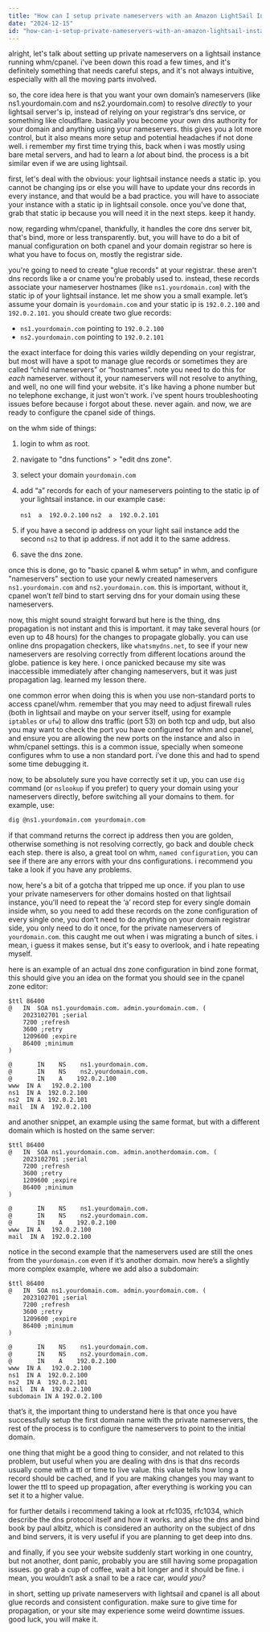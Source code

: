 ```yaml
---
title: "How can I setup private nameservers with an Amazon LightSail Instance with WHM / cPanel?"
date: "2024-12-15"
id: "how-can-i-setup-private-nameservers-with-an-amazon-lightsail-instance-with-whm--cpanel"
---
```


alright, let's talk about setting up private nameservers on a lightsail instance running whm/cpanel. i've been down this road a few times, and it's definitely something that needs careful steps, and it's not always intuitive, especially with all the moving parts involved.

so, the core idea here is that you want your own domain’s nameservers (like ns1.yourdomain.com and ns2.yourdomain.com) to resolve *directly* to your lightsail server's ip, instead of relying on your registrar’s dns service, or something like cloudflare. basically you become your own dns authority for your domain and anything using your nameservers. this gives you a lot more control, but it also means more setup and potential headaches if not done well. i remember my first time trying this, back when i was mostly using bare metal servers, and had to learn a *lot* about bind. the process is a bit similar even if we are using lightsail.

first, let's deal with the obvious: your lightsail instance needs a static ip. you cannot be changing ips or else you will have to update your dns records in every instance, and that would be a bad practice. you will have to associate your instance with a static ip in lightsail console. once you've done that, grab that static ip because you will need it in the next steps. keep it handy.

now, regarding whm/cpanel, thankfully, it handles the core dns server bit, that's bind, more or less transparently. but, you will have to do a bit of manual configuration on both cpanel and your domain registrar so here is what you have to focus on, mostly the registrar side.

you're going to need to create "glue records" at your registrar. these aren't dns records like a or cname you're probably used to. instead, these records associate your nameserver hostnames (like `ns1.yourdomain.com`) with the static ip of your lightsail instance. let me show you a small example. let’s assume your domain is `yourdomain.com` and your static ip is `192.0.2.100` and `192.0.2.101`. you should create two glue records:

*   `ns1.yourdomain.com` pointing to `192.0.2.100`
*   `ns2.yourdomain.com` pointing to `192.0.2.101`

the exact interface for doing this varies wildly depending on your registrar, but most will have a spot to manage glue records or sometimes they are called “child nameservers” or “hostnames”. note you need to do this for *each* nameserver. without it, your nameservers will not resolve to anything, and well, no one will find your website. it's like having a phone number but no telephone exchange, it just won't work. i've spent hours troubleshooting issues before because i forgot about these. never again. and now, we are ready to configure the cpanel side of things.

on the whm side of things:

1.  login to whm as root.
2.  navigate to "dns functions" > "edit dns zone".
3.  select your domain `yourdomain.com`
4.  add “a” records for each of your nameservers pointing to the static ip of your lightsail instance. in our example case:

    `ns1  a  192.0.2.100`
    `ns2  a  192.0.2.101`
5.  if you have a second ip address on your light sail instance add the second `ns2` to that ip address. if not add it to the same address.
6.  save the dns zone.

once this is done, go to "basic cpanel & whm setup" in whm, and configure "nameservers" section to use your newly created nameservers `ns1.yourdomain.com` and `ns2.yourdomain.com`. this is important, without it, cpanel won’t *tell* bind to start serving dns for your domain using these nameservers.

now, this might sound straight forward but here is the thing, dns propagation is not instant and this is important. it may take several hours (or even up to 48 hours) for the changes to propagate globally. you can use online dns propagation checkers, like `whatsmydns.net`, to see if your new nameservers are resolving correctly from different locations around the globe. patience is key here. i once panicked because my site was inaccessible immediately after changing nameservers, but it was just propagation lag. learned my lesson there.

one common error when doing this is when you use non-standard ports to access cpanel/whm. remember that you may need to adjust firewall rules (both in lightsail and maybe on your server itself, using for example `iptables` or `ufw`) to allow dns traffic (port 53) on both tcp and udp, but also you may want to check the port you have configured for whm and cpanel, and ensure you are allowing the new ports on the instance and also in whm/cpanel settings. this is a common issue, specially when someone configures whm to use a non standard port. i’ve done this and had to spend some time debugging it.

now, to be absolutely sure you have correctly set it up, you can use `dig` command (or `nslookup` if you prefer) to query your domain using your nameservers directly, before switching all your domains to them. for example, use:

```bash
dig @ns1.yourdomain.com yourdomain.com
```

if that command returns the correct ip address then you are golden, otherwise something is not resolving correctly, go back and double check each step. there is also, a great tool on whm, `named configuration`, you can see if there are any errors with your dns configurations. i recommend you take a look if you have any problems.

now, here's a bit of a gotcha that tripped me up once. if you plan to use your private nameservers for other domains hosted on that lightsail instance, you'll need to repeat the ‘a’ record step for every single domain inside whm, so you need to add these records on the zone configuration of every single one, you don't need to do anything on your domain registrar side, you only need to do it once, for the private nameservers of `yourdomain.com`. this caught me out when i was migrating a bunch of sites. i mean, i guess it makes sense, but it's easy to overlook, and i hate repeating myself.

here is an example of an actual dns zone configuration in bind zone format, this should give you an idea on the format you should see in the cpanel zone editor:

```
$ttl 86400
@   IN  SOA ns1.yourdomain.com. admin.yourdomain.com. (
    2023102701 ;serial
    7200 ;refresh
    3600 ;retry
    1209600 ;expire
    86400 ;minimum
)

@       IN    NS    ns1.yourdomain.com.
@       IN    NS    ns2.yourdomain.com.
@       IN    A    192.0.2.100
www  IN A   192.0.2.100
ns1  IN A  192.0.2.100
ns2  IN A  192.0.2.101
mail  IN A  192.0.2.100
```

and another snippet, an example using the same format, but with a different domain which is hosted on the same server:

```
$ttl 86400
@   IN  SOA ns1.yourdomain.com. admin.anotherdomain.com. (
    2023102701 ;serial
    7200 ;refresh
    3600 ;retry
    1209600 ;expire
    86400 ;minimum
)

@       IN    NS    ns1.yourdomain.com.
@       IN    NS    ns2.yourdomain.com.
@       IN    A    192.0.2.100
www  IN A   192.0.2.100
mail  IN A  192.0.2.100
```

notice in the second example that the nameservers used are still the ones from the `yourdomain.com` even if it’s another domain. now here’s a slightly more complex example, where we add also a subdomain:

```
$ttl 86400
@   IN  SOA ns1.yourdomain.com. admin.yourdomain.com. (
    2023102701 ;serial
    7200 ;refresh
    3600 ;retry
    1209600 ;expire
    86400 ;minimum
)

@       IN    NS    ns1.yourdomain.com.
@       IN    NS    ns2.yourdomain.com.
@       IN    A    192.0.2.100
www  IN A   192.0.2.100
ns1  IN A  192.0.2.100
ns2  IN A  192.0.2.101
mail  IN A  192.0.2.100
subdomain IN A 192.0.2.100
```

that’s it, the important thing to understand here is that once you have successfully setup the first domain name with the private nameservers, the rest of the process is to configure the nameservers to point to the initial domain.

one thing that might be a good thing to consider, and not related to this problem, but useful when you are dealing with dns is that dns records usually come with a ttl or time to live value. this value tells how long a record should be cached, and if you are making changes you may want to lower the ttl to speed up propagation, after everything is working you can set it to a higher value.

for further details i recommend taking a look at rfc1035, rfc1034, which describe the dns protocol itself and how it works. and also the dns and bind book by paul albitz, which is considered an authority on the subject of dns and bind servers, it is very useful if you are planning to get deep into dns.

and finally, if you see your website suddenly start working in one country, but not another, dont panic, probably you are still having some propagation issues. go grab a cup of coffee, wait a bit longer and it should be fine. i mean, you wouldn’t ask a snail to be a race car, *would you?*

in short, setting up private nameservers with lightsail and cpanel is all about glue records and consistent configuration. make sure to give time for propagation, or your site may experience some weird downtime issues. good luck, you will make it.
